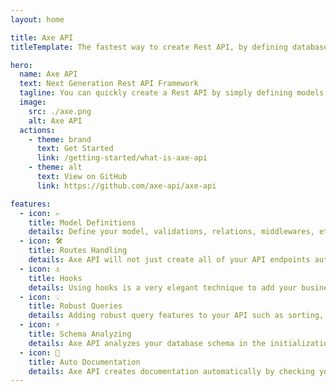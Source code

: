 ```yaml
---
layout: home

title: Axe API
titleTemplate: The fastest way to create Rest API, by defining database models and relations.

hero:
  name: Axe API
  text: Next Generation Rest API Framework
  tagline: You can quickly create a Rest API by simply defining models and relationships.
  image:
    src: ./axe.png
    alt: Axe API
  actions:
    - theme: brand
      text: Get Started
      link: /getting-started/what-is-axe-api
    - theme: alt
      text: View on GitHub
      link: https://github.com/axe-api/axe-api

features:
  - icon: ✍
    title: Model Definitions
    details: Define your model, validations, relations, middlewares, etc. in a declarative way to build your API in minutes.
  - icon: 🛠️
    title: Routes Handling
    details: Axe API will not just create all of your API endpoints automatically. It will also process all of them by your model definition.
  - icon: ⚓
    title: Hooks
    details: Using hooks is a very elegant technique to add your business logic to your API endpoints in a test-friendly way.
  - icon: 💡
    title: Robust Queries
    details: Adding robust query features to your API such as sorting, selecting fields, or querying data will cost you nothing.
  - icon: ⚡️
    title: Schema Analyzing
    details: Axe API analyzes your database schema in the initialization process to compare your models with it.
  - icon: 📄
    title: Auto Documentation
    details: Axe API creates documentation automatically by checking your model definitions, table relations, database schema, etc.
---
```

